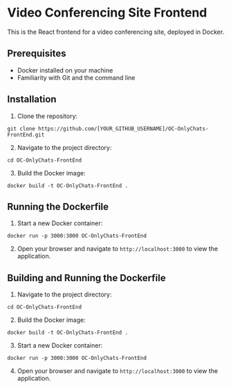 # Video Conferencing Site Frontend
This is the React frontend for a video conferencing site, deployed in Docker.

## Prerequisites
- Docker installed on your machine
- Familiarity with Git and the command line

## Installation
1. Clone the repository: 
```
git clone https://github.com/[YOUR_GITHUB_USERNAME]/OC-OnlyChats-FrontEnd.git
```
2. Navigate to the project directory: 

```
cd OC-OnlyChats-FrontEnd
```

3. Build the Docker image: 

```
docker build -t OC-OnlyChats-FrontEnd .
```

## Running the Dockerfile
1. Start a new Docker container: 

```
docker run -p 3000:3000 OC-OnlyChats-FrontEnd
```

2. Open your browser and navigate to `http://localhost:3000` to view the application.

## Building and Running the Dockerfile
1. Navigate to the project directory: 

```
cd OC-OnlyChats-FrontEnd
```

2. Build the Docker image: 

```
docker build -t OC-OnlyChats-FrontEnd .
```

3. Start a new Docker container: 

```
docker run -p 3000:3000 OC-OnlyChats-FrontEnd
```

4. Open your browser and navigate to `http://localhost:3000` to view the application.

